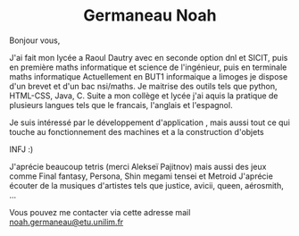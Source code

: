 <h1 align = "center"> Germaneau Noah </h1>
Bonjour vous,

J'ai fait mon lycée a Raoul Dautry avec en seconde option dnl et SICIT, puis en première maths informatique et science de l'ingénieur, puis en terminale maths informatique
Actuellement en BUT1 informaique a limoges je dispose d'un brevet et d'un bac nsi/maths.
Je maitrise des outils tels que python, HTML-CSS, Java, C. 
Suite a mon collège et lycée j'ai aquis la pratique de plusieurs langues tels que le francais, l'anglais et l'espagnol.

Je suis intéressé par le développement d'application , mais aussi tout ce qui touche au fonctionnement des machines et a la construction d'objets

INFJ :)

J'aprécie beaucoup tetris (merci Alekseï Pajitnov) mais aussi des jeux comme Final fantasy, Persona, Shin megami tensei et Metroid
J'aprécie écouter de la musiques d'artistes tels que justice, avicii, queen, aérosmith, ...

Vous pouvez me contacter via cette adresse mail noah.germaneau@etu.unilim.fr 
